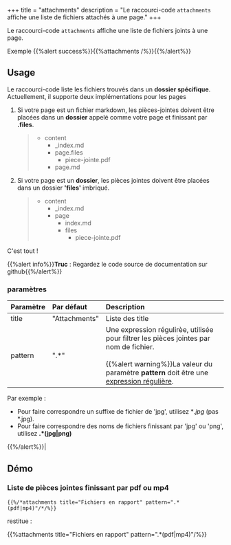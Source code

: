 +++
title = "attachments"
description = "Le raccourci-code `attachments` affiche une liste de fichiers attachés à une page."
+++

Le raccourci-code `attachments` affiche une liste de fichiers joints à une page.

Exemple
{{%alert success%}}{{%attachments  /%}}{{%/alert%}}

## Usage

Le raccourci-code liste les fichiers trouvés dans un **dossier spécifique**.
Actuellement, il supporte deux implémentations pour les pages

1. Si votre page est un fichier markdown, les pièces-jointes doivent être placées dans un **dossier** appelé comme votre page et finissant par **.files**.

    > * content
    >   * _index.md
    >   * page.files
    >      * piece-jointe.pdf
    >   * page.md

2. Si votre page est un **dossier**, les pièces jointes doivent être placées dans un dossier **'files'** imbriqué.

    > * content
    >   * _index.md
    >   * page
    >      * index.md
    >      * files
    >          * piece-jointe.pdf

C'est tout !

{{%alert info%}}**Truc** : Regardez le code source de  documentation sur github{{%/alert%}}

### paramètres

| Paramètre | Par défaut | Description |
|:--|:--|:--|
| title | "Attachments" | Liste des title  |
| pattern | ".*" | Une expression régulirèe, utilisée pour filtrer les pièces jointes par nom de fichier. <br/><br/>{{%alert warning%}}La valeur du paramètre **pattern** doit être une [expression régulière](https://fr.wikipedia.org/wiki/Expression_régulière).

Par exemple :

* Pour faire correspondre un suffixe de fichier de 'jpg', utilisez **.*jpg** (pas *.jpg).
* Pour faire correspondre des noms de fichiers finissant par 'jpg' ou 'png', utilisez **.*(jpg|png)**

{{%/alert%}}|


## Démo
### Liste de pièces jointes finissant par pdf ou mp4

    {{%/*attachments title="Fichiers en rapport" pattern=".*(pdf|mp4)"/*/%}}

restitue : 

{{%attachments title="Fichiers en rapport" pattern=".*(pdf|mp4)"/%}}

